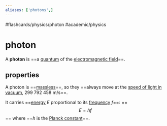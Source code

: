 ```yaml
---
aliases: ['photons',]
---
```


#flashcards/physics/photon #academic/physics

# photon

A __photon__ is ==a [quantum](quantum.md) of the [electromagnetic field](electromagnetic%20field.md)==.

## properties

A photon is ==[massless](massless%20particle.md)==, so they ==always move at the [speed of light in vacuum](speed%20of%20light.md), 299&nbsp;792&nbsp;458&nbsp;m/s==.

It carries ==[energy](energy.md) $E$ proportional to its [frequency](frequency.md) $f$==:
==$$E=hf$$==
where ==$h$ is the [Planck constant](Planck%20constant.md)==.

